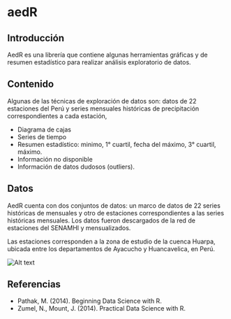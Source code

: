 # aedR

## Introducción

AedR es una librería que contiene algunas herramientas gráficas y de resumen estadístico para realizar análisis exploratorio de datos.

## Contenido

Algunas de las técnicas de exploración de datos son:
datos de 22 estaciones del Perú y series mensuales históricas de precipitación correspondientes a cada estación, 

* Diagrama de cajas
* Series de tiempo
* Resumen estadístico: minimo, 1° cuartil, fecha del máximo, 3° cuartil, máximo.
* Información no disponible
* Información de datos dudosos (outliers).

## Datos

AedR cuenta con dos conjuntos de datos: un marco de datos de 22 series históricas de mensuales y otro de estaciones correspondientes a las series históricas mensuales. Los datos fueron descargados de la red de estaciones del SENAMHI y mensualizados.

Las estaciones corresponden a la zona de estudio de la cuenca Huarpa, ubicada entre los
departamentos de Ayacucho y Huancavelica, en Perú.

![Alt text](D:/Geomar/2-CODE/2.2-R/aedR/Cuenca.jpg?raw=true)
## Referencias

* Pathak, M. (2014). Beginning Data Science with R.
* Zumel, N., Mount, J. (2014). Practical Data Science with R.

 
